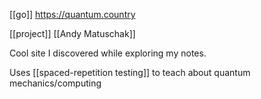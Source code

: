 [[go]] https://quantum.country

[[project]] [[Andy Matuschak]]

Cool site I discovered while exploring my notes. 

Uses [[spaced-repetition testing]] to teach about quantum mechanics/computing